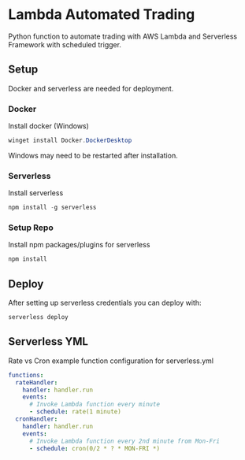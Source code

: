 <!--
title: 'AWS Python Scheduled Cron example in Python'
description: 'This is an example of creating a function that runs as a cron job using the serverless ''schedule'' event.'
layout: Doc
framework: v3
platform: AWS
language: Python
priority: 2
authorLink: 'https://github.com/rupakg'
authorName: 'Rupak Ganguly'
authorAvatar: 'https://avatars0.githubusercontent.com/u/8188?v=4&s=140'
-->

# Lambda Automated Trading

Python function to automate trading with AWS Lambda and Serverless Framework with scheduled trigger.

## Setup

Docker and serverless are needed for deployment.

### Docker

Install docker (Windows)

```powershell
winget install Docker.DockerDesktop
```

Windows may need to be restarted after installation.

### Serverless

Install serverless

```powershell
npm install -g serverless
```

### Setup Repo

Install npm packages/plugins for serverless

```powershell
npm install
```

## Deploy

After setting up serverless credentials you can deploy with:

```powershell
serverless deploy
```

## Serverless YML

Rate vs Cron example function configuration for serverless.yml

```yml
functions:
  rateHandler:
    handler: handler.run
    events:
      # Invoke Lambda function every minute
      - schedule: rate(1 minute)
  cronHandler:
    handler: handler.run
    events:
      # Invoke Lambda function every 2nd minute from Mon-Fri
      - schedule: cron(0/2 * ? * MON-FRI *)
```
